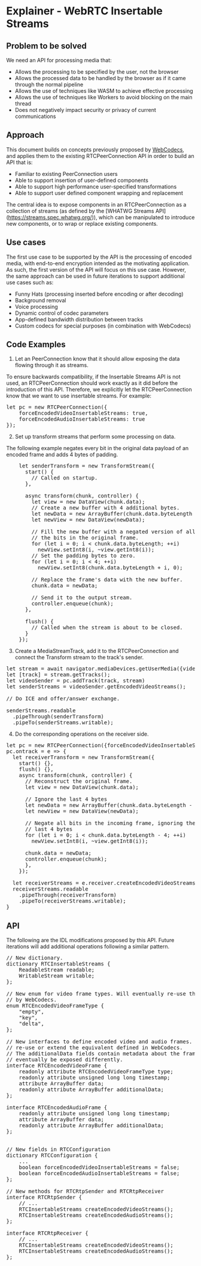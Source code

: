 # Explainer - WebRTC Insertable Streams

## Problem to be solved

We need an API for processing media that:
* Allows the processing to be specified by the user, not the browser
* Allows the processed data to be handled by the browser as if it came through
  the normal pipeline
* Allows the use of techniques like WASM to achieve effective processing
* Allows the use of techniques like Workers to avoid blocking on the main thread
* Does not negatively impact security or privacy of current communications


## Approach

This document builds on concepts previously proposed by
[WebCodecs](https://github.com/pthatcherg/web-codecs/), and applies them to the existing
RTCPeerConnection API in order to build an API that is:

* Familiar to existing PeerConnection users
* Able to support insertion of user-defined components
* Able to support high performance user-specified transformations
* Able to support user defined component wrapping and replacement

The central idea is to expose components in an RTCPeerConnection as a collection of
streams (as defined by the [WHATWG Streams API] (https://streams.spec.whatwg.org/)),
which can be manipulated to introduce new components, or to wrap or replace existing
components.


## Use cases

The first use case to be supported by the API is the processing of encoded media, with
end-to-end encryption intended as the motivating application. As such, the first version
of the API will focus on this use case. However, the same approach can be used in future
iterations to support additional use cases such as:

* Funny Hats (processing inserted before encoding or after decoding)
* Background removal
* Voice processing
* Dynamic control of codec parameters
* App-defined bandwidth distribution between tracks
* Custom codecs for special purposes (in combination with WebCodecs)

## Code Examples

1. Let an PeerConnection know that it should allow exposing the data flowing through it
as streams.

To ensure backwards compatibility, if the Insertable Streams API is not used, an
RTCPeerConnection should work exactly as it did before the introduction of this API.
Therefore, we explicitly let the RTCPeerConnection know that we want to use insertable
streams. For example:

<pre>
let pc = new RTCPeerConnection({
    forceEncodedVideoInsertableStreams: true,
    forceEncodedAudioInsertableStreams: true
});
</pre>

2. Set up transform streams that perform some processing on data.

The following example negates every bit in the original data payload
of an encoded frame and adds 4 bytes of padding.

<pre>
    let senderTransform = new TransformStream({
      start() {
        // Called on startup.
      },

      async transform(chunk, controller) {
        let view = new DataView(chunk.data);
        // Create a new buffer with 4 additional bytes.
        let newData = new ArrayBuffer(chunk.data.byteLength + 4);
        let newView = new DataView(newData);

        // Fill the new buffer with a negated version of all
        // the bits in the original frame.
        for (let i = 0; i < chunk.data.byteLength; ++i)
          newView.setInt8(i, ~view.getInt8(i));
        // Set the padding bytes to zero.
        for (let i = 0; i < 4; ++i)
          newView.setInt8(chunk.data.byteLength + i, 0);

        // Replace the frame's data with the new buffer.
        chunk.data = newData;

        // Send it to the output stream.
        controller.enqueue(chunk);
      },

      flush() {
        // Called when the stream is about to be closed.
      }
    });
</pre>

3. Create a MediaStreamTrack, add it to the RTCPeerConnection and connect the
Transform stream to the track's sender.

<pre>
let stream = await navigator.mediaDevices.getUserMedia({video:true});
let [track] = stream.getTracks();
let videoSender = pc.addTrack(track, stream)
let senderStreams = videoSender.getEncodedVideoStreams();

// Do ICE and offer/answer exchange.

senderStreams.readable
  .pipeThrough(senderTransform)
  .pipeTo(senderStreams.writable);
</pre>

4. Do the corresponding operations on the receiver side.

<pre>
let pc = new RTCPeerConnection({forceEncodedVideoInsertableStreams: true});
pc.ontrack = e => {
  let receiverTransform = new TransformStream({
    start() {},
    flush() {},
    async transform(chunk, controller) {
      // Reconstruct the original frame.
      let view = new DataView(chunk.data);

      // Ignore the last 4 bytes
      let newData = new ArrayBuffer(chunk.data.byteLength - 4);
      let newView = new DataView(newData);

      // Negate all bits in the incoming frame, ignoring the
      // last 4 bytes
      for (let i = 0; i < chunk.data.byteLength - 4; ++i)
        newView.setInt8(i, ~view.getInt8(i));

      chunk.data = newData;
      controller.enqueue(chunk);
      },
    });

  let receiverStreams = e.receiver.createEncodedVideoStreams();
  receiverStreams.readable
    .pipeThrough(receiverTransform)
    .pipeTo(receiverStreams.writable);
}
</pre>

## API

The following are the IDL modifications proposed by this API.
Future iterations will add additional operations following a similar pattern.

<pre>
// New dictionary.
dictionary RTCInsertableStreams {
    ReadableStream readable;
    WritableStream writable;
};

// New enum for video frame types. Will eventually re-use the equivalent defined
// by WebCodecs.
enum RTCEncodedVideoFrameType {
    "empty",
    "key",
    "delta",
};

// New interfaces to define encoded video and audio frames. Will eventually
// re-use or extend the equivalent defined in WebCodecs.
// The additionalData fields contain metadata about the frame and might be
// eventually be exposed differently.
interface RTCEncodedVideoFrame {
    readonly attribute RTCEncodedVideoFrameType type;
    readonly attribute unsigned long long timestamp;
    attribute ArrayBuffer data;
    readonly attribute ArrayBuffer additionalData;
};

interface RTCEncodedAudioFrame {
    readonly attribute unsigned long long timestamp;
    attribute ArrayBuffer data;
    readonly attribute ArrayBuffer additionalData;
};


// New fields in RTCConfiguration
dictionary RTCConfiguration {
    ...
    boolean forceEncodedVideoInsertableStreams = false;
    boolean forceEncodedAudioInsertableStreams = false;
};

// New methods for RTCRtpSender and RTCRtpReceiver
interface RTCRtpSender {
    // ...
    RTCInsertableStreams createEncodedVideoStreams();
    RTCInsertableStreams createEncodedAudioStreams();
};

interface RTCRtpReceiver {
    // ...
    RTCInsertableStreams createEncodedVideoStreams();
    RTCInsertableStreams createEncodedAudioStreams();
};

</pre>
